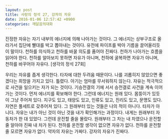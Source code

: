 ```yaml
---
layout: post
title: 사랑의 정석 27, 강자의 자유
date: 2016-01-06 12:57:42 +0900
categories: 깨달음의대화
---
```

진정한 자유는 자기 내부의 에너지에 의해 나아가는 것이다. 그 에너지는 상부구조로 올라가서 집단에 빨대를 박고 뽑아내는 것이다. 유전에 파이프를 박아 기름을 끌어올리듯이 말이다. 천하를 의식하고 천하를 바꿀 의도를 품어야 진짜다. 천하가 나아가는 흐름을 읽어야 한다. 천하를 알아보지 못하면 자유가 아니며, 천하에 굴복하면 자유가 아니며, 천하를 바꾸어야 자유다. [생각의 정석 27회] 

  


우리는 자유를 좁게 생각한다. 타자에 대한 두려움 때문이다. 나를 괴롭히지 않았으면 좋겠다는 희망을 가지고 있다. 틀렸다. 아기는 엄마를 무서워하지 않는다. 자유는 적극적으로 사건을 일으키는 자가 되는 것이다. 기승전결의 기에 서서 승전결로 사건을 계속 이어가는 것이다. 먼저 에너지를 확보해야 한다. 그런데 에너지는 원래 있다. 몸뚱이가 있듯이 그냥 주어져 있다. 지구도 있고, 태양도 있고, 인류도 있고, 진리도 있고, 문명도 있다. 자연은 풀세트로 갖추어져 있다. 그 원래부터 있는 것들은 나의 적이 아니다. 타자가 아니다. 자유는 내가 아닌 것이 아닌 것을 내가 확인해가는 과정이다. 내게는 원래부터 자동차가 한 대 있었다. 그런데 운전할 줄을 몰랐다. 원래부터 그 차는 내 차였으나 운전할줄 알아야 진짜 내 차가 된다. 천하를 운전할 생각이 없으면 자유가 없다. 천하를 운전할줄 모르면 자유가 없다. 약자의 자유는 가짜다. 강자의 자유가 진짜다.